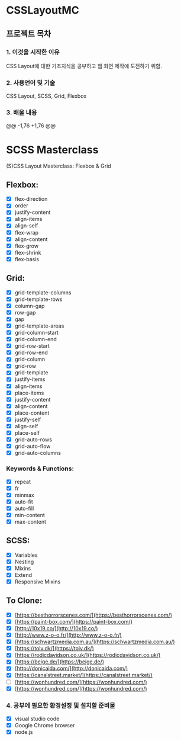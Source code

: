 # CSSLayoutMC
## 프로젝트 목차 
### 1. 이것을 시작한 이유
  CSS Layout에 대한 기초지식을 공부하고 웹 화면 제작에 도전하기 위함.
### 2. 사용언어 및 기술
 CSS Layout, SCSS, Grid, Flexbox
### 3. 배울 내용
 @@ -1,76 +1,76 @@
# SCSS Masterclass
(S)CSS Layout Masterclass: Flexbox & Grid
## Flexbox:
- [x] flex-direction
- [x] order
- [x] justify-content
- [x] align-items
- [x] align-self
- [x] flex-wrap
- [x] align-content
- [x] flex-grow
- [x] flex-shrink
- [x] flex-basis
## Grid:
- [x] grid-template-columns
- [x] grid-template-rows
- [x] column-gap
- [x] row-gap
- [x] gap
- [x] grid-template-areas
- [x] grid-column-start
- [x] grid-column-end
- [x] grid-row-start
- [x] grid-row-end
- [x] grid-column
- [x] grid-row
- [x] grid-template
- [x] justify-items
- [x] align-items
- [x] place-items
- [x] justify-content
- [x] align-content
- [x] place-content
- [x] justify-self
- [x] align-self
- [x] place-self
- [x] grid-auto-rows
- [x] grid-auto-flow
- [x] grid-auto-columns
### Keywords & Functions:
- [x] repeat
- [x] fr
- [x] minmax
- [x] auto-fit
- [x] auto-fill
- [x] min-content
- [x] max-content
## SCSS:
- [x] Variables
- [x] Nesting
- [x] Mixins
- [x] Extend
- [x] Responsive Mixins
## To Clone:
- [x] [https://besthorrorscenes.com/](https://besthorrorscenes.com/)
- [x] [https://paint-box.com/](https://paint-box.com/)
- [x] [http://10x19.co/](http://10x19.co/)
- [x] [http://www.z-o-o.fr/](http://www.z-o-o.fr/)
- [x] [https://schwartzmedia.com.au/](https://schwartzmedia.com.au/)
- [x] [https://tolv.dk/](https://tolv.dk/)
- [x] [https://rodicdavidson.co.uk/](https://rodicdavidson.co.uk/)
- [x] [https://beige.de/](https://beige.de/)
- [x] [http://donicaida.com/](http://donicaida.com/)
- [x] [https://canalstreet.market/](https://canalstreet.market/)
- [ ] [https://wonhundred.com/](https://wonhundred.com/)
- [x] [https://wonhundred.com/](https://wonhundred.com/)

### 4. 공부에 필요한 환경설정 및 설치할 준비물
  - [x] visual studio code
  - [x] Google Chrome browser
  - [x] node.js
